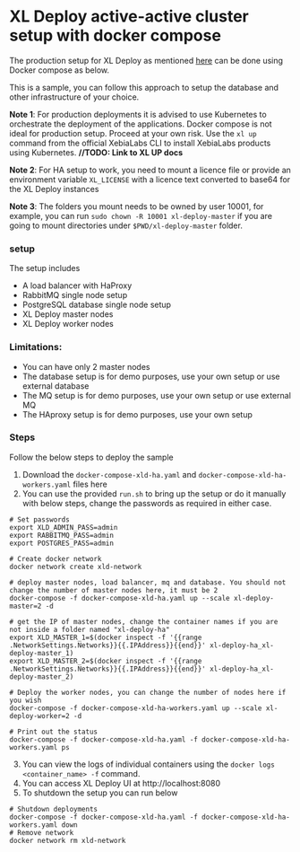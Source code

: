 # XL Deploy active-active cluster setup with docker compose

The production setup for XL Deploy as mentioned [here](https://docs.xebialabs.com/v.9.0/xl-deploy/how-to/set-up-xl-deploy-in-production/) can be done using Docker compose as below.

This is a sample, you can follow this approach to setup the database and other infrastructure of your choice.

**Note 1**: For production deployments it is advised to use Kubernetes to orchestrate the deployment of the applications. Docker compose is not ideal for production setup. Proceed at your own risk. Use the `xl up` command from the official XebiaLabs CLI to install XebiaLabs products using Kubernetes. **//TODO: Link to XL UP docs**

**Note 2**: For HA setup to work, you need to mount a licence file or provide an environment variable `XL_LICENSE` with a licence text converted to base64 for the XL Deploy instances

**Note 3**: The folders you mount needs to be owned by user 10001, for example, you can run `sudo chown -R 10001 xl-deploy-master` if you are going to mount directories under `$PWD/xl-deploy-master` folder.

### setup

The setup includes

- A load balancer with HaProxy
- RabbitMQ single node setup
- PostgreSQL database single node setup
- XL Deploy master nodes
- XL Deploy worker nodes

### Limitations:

- You can have only 2 master nodes
- The database setup is for demo purposes, use your own setup or use external database
- The MQ setup is for demo purposes, use your own setup or use external MQ
- The HAproxy setup is for demo purposes, use your own setup 

### Steps

Follow the below steps to deploy the sample

1. Download the `docker-compose-xld-ha.yaml` and `docker-compose-xld-ha-workers.yaml` files here
2. You can use the provided `run.sh` to bring up the setup or do it manually with below steps, change the passwords as required in either case.

```shell
# Set passwords
export XLD_ADMIN_PASS=admin
export RABBITMQ_PASS=admin
export POSTGRES_PASS=admin

# Create docker network
docker network create xld-network

# deploy master nodes, load balancer, mq and database. You should not change the number of master nodes here, it must be 2
docker-compose -f docker-compose-xld-ha.yaml up --scale xl-deploy-master=2 -d

# get the IP of master nodes, change the container names if you are not inside a folder named "xl-deploy-ha"
export XLD_MASTER_1=$(docker inspect -f '{{range .NetworkSettings.Networks}}{{.IPAddress}}{{end}}' xl-deploy-ha_xl-deploy-master_1)
export XLD_MASTER_2=$(docker inspect -f '{{range .NetworkSettings.Networks}}{{.IPAddress}}{{end}}' xl-deploy-ha_xl-deploy-master_2)

# Deploy the worker nodes, you can change the number of nodes here if you wish
docker-compose -f docker-compose-xld-ha-workers.yaml up --scale xl-deploy-worker=2 -d

# Print out the status
docker-compose -f docker-compose-xld-ha.yaml -f docker-compose-xld-ha-workers.yaml ps
```

3. You can view the logs of individual containers using the `docker logs <container_name> -f` command.
4. You can access XL Deploy UI at http://localhost:8080
5. To shutdown the setup you can run below

```shell
# Shutdown deployments
docker-compose -f docker-compose-xld-ha.yaml -f docker-compose-xld-ha-workers.yaml down
# Remove network
docker network rm xld-network
```
